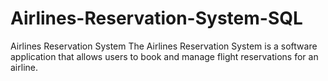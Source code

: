 # Airlines-Reservation-System-SQL
Airlines Reservation System The Airlines Reservation System is a software application that allows users to book and manage flight reservations for an airline.
